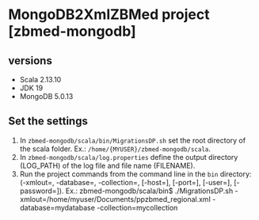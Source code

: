 # MongoDB2XmlZBMed project [zbmed-mongodb]

## versions
* Scala 2.13.10
* JDK 19
* MongoDB 5.0.13

## Set the settings
1. In `zbmed-mongodb/scala/bin/MigrationsDP.sh` set the root directory of the scala folder. Ex.: `/home/{MYUSER}/zbmed-mongodb/scala`.
2. In `zbmed-mongodb/scala/log.properties` define the output directory (LOG_PATH) of the log file and file name (FILENAME).
3. Run the project commands from the command line in the `bin` directory: (-xmlout=<path>, -database=<name>, -collection=<name>, [-host=<name>], [-port=<number>], [-user=<name>], [-password=<pwd>]).
Ex.: zbmed-mongodb/scala/bin$ ./MigrationsDP.sh -xmlout=/home/myuser/Documents/ppzbmed_regional.xml -database=mydatabase -collection=mycollection
